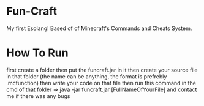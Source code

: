 # Fun-Craft
My first Esolang! Based of of Minecraft's Commands and Cheats System.

# How To Run
first create a folder
then put the funcraft.jar in it
then create your source file in that folder (the name can be anything, the format is prefrebly .mcfunction)
then write your code on that file
then run this command in the cmd of that folder => java -jar funcraft.jar [FullNameOfYourFile]
and contact me if there was any bugs

